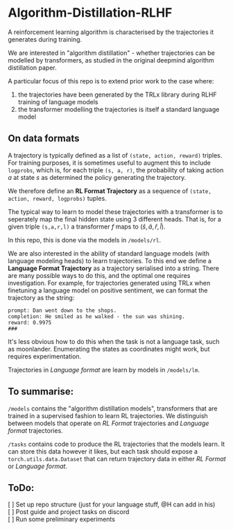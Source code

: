 # Algorithm-Distillation-RLHF

A reinforcement learning algorithm is characterised by the trajectories it generates during training.

We are interested in "algorithm distillation" - whether trajectories can be modelled by transformers, as studied in the original deepmind algorithm distillation paper. 

A particular focus of this repo is to extend prior work to the case where:
1. the trajectories have been generated by the TRLx library during RLHF training of language models
2. the transformer modelling the trajectories is itself a standard language model


## On data formats

A trajectory is typically defined as a list of `(state, action, reward)` triples. For training purposes, it is sometimes useful to augment this to include `logprobs`, which is, for each triple `(s, a, r)`, the probability of taking action $a$ at state $s$ as determined the policy generating the trajectory.

We therefore define an **RL Format Trajectory** as a sequence of `(state, action, reward, logprobs)` tuples.

The typical way to learn to model these trajectories with a transformer is to seperately map the final hidden state using 3 different heads. That is, for a given triple `(s,a,r,l)` a transformer $f$ maps to $(\hat{s}, \hat{a}, \hat{r}, \hat{l})$. 

In this repo, this is done via the models in `/models/rl`. 

We are also interested in the ability of standard language models (with language modeling heads) to learn trajectories. To this end we define a **Language Format Trajectory** as a trajectory serialised into a string. There are many possible ways to do this, and the optimal one requires investigation. For example, for trajectories generated using TRLx when finetuning a language model on positive sentiment, we can format the trajectory as the string: 

```
prompt: Dan went down to the shops.
completion: He smiled as he walked - the sun was shining.
reward: 0.9975
###
```

It's less obvious how to do this when the task is not a language task, such as moonlander. Enumerating the states as coordinates might work, but requires experimentation. 

Trajectories in *Language format* are learn by models in `/models/lm`.

## To summarise:

`/models` contains the "algorithm distillation models", transformers that are trained in a supervised fashion to learn RL trajectories. We distinguish between models that operate on *RL Format* trajectories and *Language format* trajectories.

`/tasks` contains code to produce the RL trajectories that the models learn. It can store this data however it likes, but each task should expose a `torch.utils.data.Dataset` that can return trajectory data in either *RL Format* or *Language format*. 

## ToDo:

[ ] Set up repo structure (just for your language stuff, @H can add in his)  
[ ] Post guide and project tasks on discord  
[ ] Run some preliminary experiments  